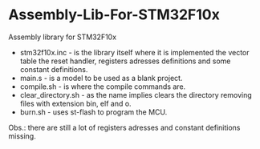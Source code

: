 # Assembly-Lib-For-STM32F10x
Assembly library for STM32F10x

- stm32f10x.inc - is the library itself where it is implemented the vector table the reset handler, registers adresses definitions and some constant definitions.
- main.s - is a model to be used as a blank project.
- compile.sh - is where the compile commands are.
- clear_directory.sh - as the name implies clears the directory removing files with extension bin, elf and o.
- burn.sh - uses st-flash to program the MCU.

Obs.: there are still a lot of registers adresses and constant definitions missing.
